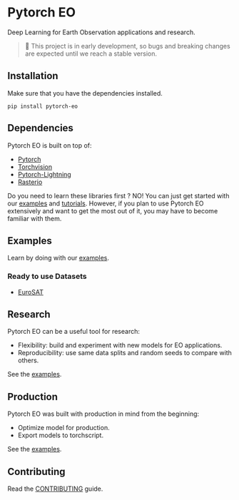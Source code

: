 # Pytorch EO

Deep Learning for Earth Observation applications and research.

> 🚧 This project is in early development, so bugs and breaking changes are expected until we reach a stable version.

## Installation

Make sure that you have the dependencies installed.

```
pip install pytorch-eo
```

## Dependencies

Pytorch EO is built on top of:

- [Pytorch](https://pytorch.org/)
- [Torchvision](https://pytorch.org/vision/stable/index.html)
- [Pytorch-Lightning](https://www.pytorchlightning.ai/)
- [Rasterio](https://rasterio.readthedocs.io/en/latest/)

Do you need to learn these libraries first ? NO! You can just get started with our [examples](https://github.com/earthpulse/pytorch_eo/tree/main/examples) and [tutorials](https://github.com/earthpulse/pytorch_eo/tree/main/tutorials). However, if you plan to use Pytorch EO extensively and want to get the most out of it, you may have to become familiar with them.

## Examples

Learn by doing with our [examples](https://github.com/earthpulse/pytorch_eo/tree/main/examples).

### Ready to use Datasets

- [EuroSAT](https://github.com/phelber/EuroSAT)

<!-- ### Build your own Datasets

Using SCAN you can annotate your own data and access it directly through Pytorch EO. -->


## Research

Pytorch EO can be a useful tool for research:

- Flexibility: build and experiment with new models for EO applications.
- Reproducibility: use same data splits and random seeds to compare with others.

See the [examples](https://github.com/earthpulse/pytorch_eo/tree/main/examples).

## Production

Pytorch EO was built with production in mind from the beginning:

- Optimize model for production.
- Export models to torchscript.
<!-- - Upload models to our Models Universe
- Use models directly through SPAI -->

See the [examples](https://github.com/earthpulse/pytorch_eo/tree/main/examples).

<!-- ## Documentation

Read our [docs](https://earthpulse.github.io/pytorch_eo/). -->

## Contributing

Read the [CONTRIBUTING](https://github.com/earthpulse/pytorch_eo/blob/main/CONTRIBUTING.md) guide.
